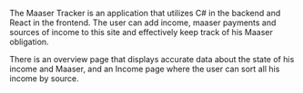 The Maaser Tracker is an application that utilizes C# in the backend and React in the frontend. 
The user can add income, maaser payments and sources of income to this site and effectively keep track of his Maaser obligation.

There is an overview page that displays accurate data about the state of his income and Maaser, and an Income page where the user can sort all his income by source.
